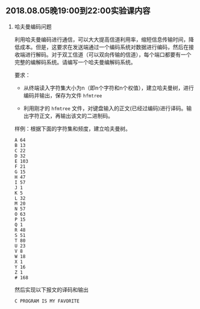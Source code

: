 ##	2018.08.05晚19:00到22:00实验课内容

1.	哈夫曼编码问题

	利用哈夫曼编码进行通信，可以大大提高信道利用率，缩短信息传输时间，降低成本。但是，这要求在发送端通过一个编码系统对数据进行编码，然后在接收端进行解码。对于双工信道（可以双向传输的信道），每个端口都要有一个完整的编解码系统。请编写一个哈夫曼编解码系统。

	要求：

	*	从终端读入字符集大小为n（即n个字符和n个权值），建立哈夫曼树，进行编码并输出，保存为文件 `hfmtree`

	*	利用刚才的 `hfmtree` 文件，对键盘输入的正文(已经过编码)进行译码。输出字符正文，再输出该文的二进制码。

	样例：根据下面的字符集和频度，建立哈夫曼树。
	
	```
	A 64
	B 13
	C 22
	D 32
	E 103
	F 21
	G 15
	H 47
	I 57
	J 1
	K 5
	L 32
	M 20
	N 57
	O 63
	P 15
	Q 1
	R 48
	S 51
	T 80
	U 23
	V 8
	W 18
	X 1
	Y 16
	Z 1
	# 168
	```
	
	然后实现以下报文的译码和输出
	
	```
	C PROGRAM IS MY FAVORITE
	```